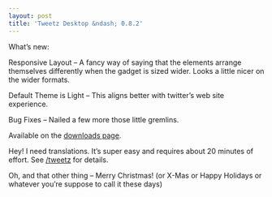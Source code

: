 ```yaml
---
layout: post
title: 'Tweetz Desktop &ndash; 0.8.2'
---
```

What’s new:

Responsive Layout – A fancy way of saying that the elements arrange themselves differently when the gadget is sized wider. Looks a little nicer on the wider formats.

Default Theme is Light – This aligns better with twitter’s web site experience.

Bug Fixes – Nailed a few more those little gremlins.

Available on the [downloads page](/downloads).

Hey! I need translations. It’s super easy and requires about 20 minutes of effort. See [/tweetz](/tweetz) for details.

Oh, and that other thing – Merry Christmas! (or X-Mas or Happy Holidays or whatever you’re suppose to call it these days)
